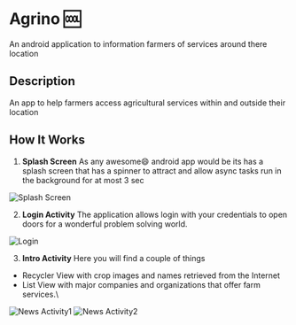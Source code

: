 # Agrino :cool:

An android application to information farmers of services around there location

## Description

An app to help farmers access agricultural services within and outside their location


## How It Works

1. **Splash Screen**
As any awesome:smile: android app would be its has a splash screen
that has a spinner to attract and allow async tasks run in the background for
at most 3 sec

![Splash Screen](splash.png)

2.  **Login Activity**
The application allows login with your credentials to open doors for a wonderful
problem solving world.

![Login](login.png)

3. **Intro Activity**
Here you will find a couple of things

* Recycler View with crop images and names retrieved from the Internet
* List View with major companies and organizations that offer farm services.\

![News Activity1](news1.png)
![News Activity2](news2.png)
